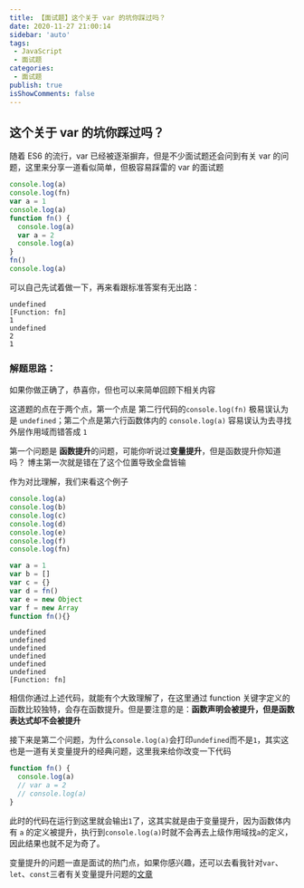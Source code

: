 ```yaml
---
title: 【面试题】这个关于 var 的坑你踩过吗？
date: 2020-11-27 21:00:14
sidebar: 'auto'
tags:
 - JavaScript
 - 面试题
categories:
 - 面试题
publish: true 
isShowComments: false
---
```


## 这个关于 var 的坑你踩过吗？

随着 ES6 的流行，var 已经被逐渐摒弃，但是不少面试题还会问到有关 var 的问题，这里来分享一道看似简单，但极容易踩雷的 var 的面试题

```js
console.log(a)
console.log(fn)
var a = 1
console.log(a)
function fn() {
  console.log(a)
  var a = 2
  console.log(a)
}
fn()
console.log(a)
```

可以自己先试着做一下，再来看跟标准答案有无出路：

```
undefined
[Function: fn]
1
undefined
2
1
```

### 解题思路：

如果你做正确了，恭喜你，但也可以来简单回顾下相关内容

这道题的点在于两个点，第一个点是 第二行代码的`console.log(fn)` 极易误认为是 `undefined`；第二个点是第六行函数体内的 `console.log(a)` 容易误认为去寻找外层作用域而错答成 `1`

第一个问题是 **函数提升**的问题，可能你听说过**变量提升**，但是函数提升你知道吗？ 博主第一次就是错在了这个位置导致全盘皆输

作为对比理解，我们来看这个例子
```js
console.log(a)
console.log(b)
console.log(c)
console.log(d)
console.log(e)
console.log(f)
console.log(fn)

var a = 1
var b = []
var c = {}
var d = fn()
var e = new Object
var f = new Array
function fn(){}
```
```
undefined
undefined
undefined
undefined
undefined
undefined
[Function: fn]
```
相信你通过上述代码，就能有个大致理解了，在这里通过 function 关键字定义的函数比较独特，会存在函数提升。但是要注意的是：**函数声明会被提升，但是函数表达式却不会被提升**

接下来是第二个问题，为什么`console.log(a)`会打印`undefined`而不是`1`，其实这也是一道有关变量提升的经典问题，这里我来给你改变一下代码
```js
function fn() {
  console.log(a)
  // var a = 2
  // console.log(a)
}
```
此时的代码在运行到这里就会输出`1`了，这其实就是由于变量提升，因为函数体内有 `a` 的定义被提升，执行到`console.log(a)`时就不会再去上级作用域找`a`的定义，因此结果也就不足为奇了。

变量提升的问题一直是面试的热门点，如果你感兴趣，还可以去看我针对`var`、`let`、`const`三者有关变量提升问题的[文章](https://shiguanghai.top/blogs/%E6%8B%89%E5%8B%BE%E4%BD%9C%E4%B8%9A/01/01-02.html#%E3%80%90%E7%AE%80%E7%AD%94%E9%A2%98%E3%80%91%E5%9B%9B%E3%80%81%E8%AF%B7%E8%AF%A6%E7%BB%86%E8%AF%B4%E6%98%8Evar-let-const%E4%B8%89%E7%A7%8D%E5%A3%B0%E6%98%8E%E5%8F%98%E9%87%8F%E7%9A%84%E6%96%B9%E5%BC%8F%E4%B9%8B%E9%97%B4%E7%9A%84%E5%85%B7%E4%BD%93%E5%B7%AE%E5%88%AB%E3%80%82)